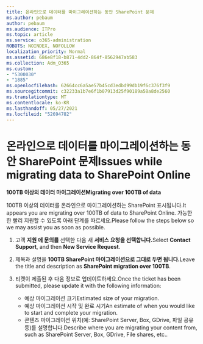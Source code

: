 ```yaml
---
title: 온라인으로 데이터를 마이그레이션하는 동안 SharePoint 문제
ms.author: pebaum
author: pebaum
ms.audience: ITPro
ms.topic: article
ms.service: o365-administration
ROBOTS: NOINDEX, NOFOLLOW
localization_priority: Normal
ms.assetid: 686e8f18-b871-4dd2-864f-8562947ab583
ms.collection: Adm_O365
ms.custom:
- "5300030"
- "1885"
ms.openlocfilehash: 62664cc6a5ae57b45cd3edbd99db19f6c376f3f9
ms.sourcegitcommit: c32233a1b7e6f1b07913d25f90189a58a8de2560
ms.translationtype: MT
ms.contentlocale: ko-KR
ms.lasthandoff: 05/27/2021
ms.locfileid: "52694782"
---
```

# <a name="issues-while-migrating-data-to-sharepoint-online"></a><span data-ttu-id="aacd6-102">온라인으로 데이터를 마이그레이션하는 동안 SharePoint 문제</span><span class="sxs-lookup"><span data-stu-id="aacd6-102">Issues while migrating data to SharePoint Online</span></span>

<span data-ttu-id="aacd6-103">**100TB 이상의 데이터 마이그레이션**</span><span class="sxs-lookup"><span data-stu-id="aacd6-103">**Migrating over 100TB of data**</span></span>

<span data-ttu-id="aacd6-104">100TB 이상의 데이터를 온라인으로 마이그레이션하는 SharePoint 표시됩니다.</span><span class="sxs-lookup"><span data-stu-id="aacd6-104">It appears you are migrating over 100TB of data to SharePoint Online.</span></span> <span data-ttu-id="aacd6-105">가능한 한 빨리 지원할 수 있도록 아래 단계를 따르세요.</span><span class="sxs-lookup"><span data-stu-id="aacd6-105">Please follow the steps below so we may assist you as soon as possible.</span></span> 

1. <span data-ttu-id="aacd6-106">고객 **지원 에 문의를** 선택한 다음 새 **서비스 요청을 선택합니다.**</span><span class="sxs-lookup"><span data-stu-id="aacd6-106">Select **Contact Support**, and then **New Service Request**.</span></span> 
2. <span data-ttu-id="aacd6-107">제목과 설명을 **100TB SharePoint 마이그레이션으로 그대로 두면 됩니다.**</span><span class="sxs-lookup"><span data-stu-id="aacd6-107">Leave the title and description as **SharePoint migration over 100TB**.</span></span>
3. <span data-ttu-id="aacd6-108">티켓이 제출된 후 다음 정보로 업데이트하세요.</span><span class="sxs-lookup"><span data-stu-id="aacd6-108">Once the ticket has been submitted, please update it with the following information:</span></span> 

    - <span data-ttu-id="aacd6-109">예상 마이그레이션 크기</span><span class="sxs-lookup"><span data-stu-id="aacd6-109">Estimated size of your migration.</span></span>
    - <span data-ttu-id="aacd6-110">예상 마이그레이션 시작 및 완료 시기</span><span class="sxs-lookup"><span data-stu-id="aacd6-110">An estimate of when you would like to start and complete your migration.</span></span>
    - <span data-ttu-id="aacd6-111">콘텐츠 마이그레이션 위치(예: SharePoint Server, Box, GDrive, 파일 공유 등)를 설명합니다.</span><span class="sxs-lookup"><span data-stu-id="aacd6-111">Describe where you are migrating your content from, such as SharePoint Server, Box, GDrive, File shares, etc..</span></span>
